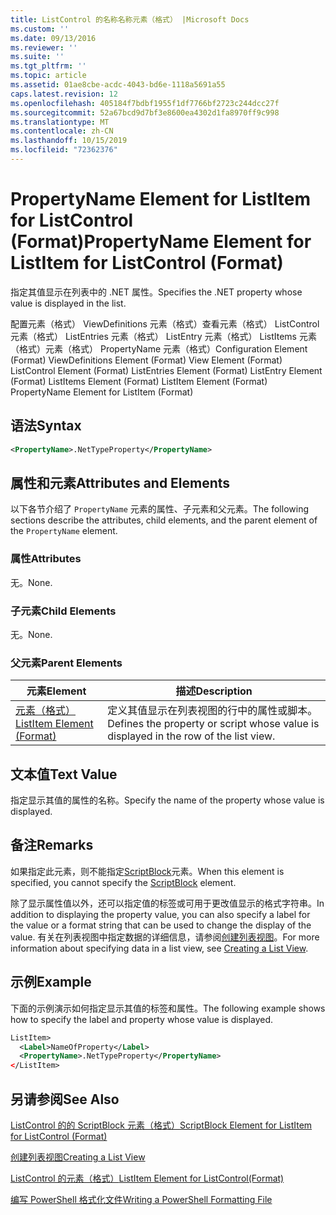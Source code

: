 ```yaml
---
title: ListControl 的名称名称元素（格式） |Microsoft Docs
ms.custom: ''
ms.date: 09/13/2016
ms.reviewer: ''
ms.suite: ''
ms.tgt_pltfrm: ''
ms.topic: article
ms.assetid: 01ae8cbe-acdc-4043-bd6e-1118a5691a55
caps.latest.revision: 12
ms.openlocfilehash: 405184f7bdbf1955f1df7766bf2723c244dcc27f
ms.sourcegitcommit: 52a67bcd9d7bf3e8600ea4302d1fa8970ff9c998
ms.translationtype: MT
ms.contentlocale: zh-CN
ms.lasthandoff: 10/15/2019
ms.locfileid: "72362376"
---
```

# <a name="propertyname-element-for-listitem-for-listcontrol-format"></a><span data-ttu-id="96dd1-102">PropertyName Element for ListItem for ListControl (Format)</span><span class="sxs-lookup"><span data-stu-id="96dd1-102">PropertyName Element for ListItem for ListControl (Format)</span></span>

<span data-ttu-id="96dd1-103">指定其值显示在列表中的 .NET 属性。</span><span class="sxs-lookup"><span data-stu-id="96dd1-103">Specifies the .NET property whose value is displayed in the list.</span></span>

<span data-ttu-id="96dd1-104">配置元素（格式） ViewDefinitions 元素（格式）查看元素（格式） ListControl 元素（格式） ListEntries 元素（格式） ListEntry 元素（格式） ListItems 元素（格式）元素（格式） PropertyName 元素（格式）</span><span class="sxs-lookup"><span data-stu-id="96dd1-104">Configuration Element (Format) ViewDefinitions Element (Format) View Element (Format) ListControl Element (Format) ListEntries Element (Format) ListEntry Element (Format) ListItems Element (Format) ListItem Element (Format) PropertyName Element for ListItem (Format)</span></span>

## <a name="syntax"></a><span data-ttu-id="96dd1-105">语法</span><span class="sxs-lookup"><span data-stu-id="96dd1-105">Syntax</span></span>

```xml
<PropertyName>.NetTypeProperty</PropertyName>
```

## <a name="attributes-and-elements"></a><span data-ttu-id="96dd1-106">属性和元素</span><span class="sxs-lookup"><span data-stu-id="96dd1-106">Attributes and Elements</span></span>

<span data-ttu-id="96dd1-107">以下各节介绍了 `PropertyName` 元素的属性、子元素和父元素。</span><span class="sxs-lookup"><span data-stu-id="96dd1-107">The following sections describe the attributes, child elements, and the parent element of the `PropertyName` element.</span></span>

### <a name="attributes"></a><span data-ttu-id="96dd1-108">属性</span><span class="sxs-lookup"><span data-stu-id="96dd1-108">Attributes</span></span>

<span data-ttu-id="96dd1-109">无。</span><span class="sxs-lookup"><span data-stu-id="96dd1-109">None.</span></span>

### <a name="child-elements"></a><span data-ttu-id="96dd1-110">子元素</span><span class="sxs-lookup"><span data-stu-id="96dd1-110">Child Elements</span></span>

<span data-ttu-id="96dd1-111">无。</span><span class="sxs-lookup"><span data-stu-id="96dd1-111">None.</span></span>

### <a name="parent-elements"></a><span data-ttu-id="96dd1-112">父元素</span><span class="sxs-lookup"><span data-stu-id="96dd1-112">Parent Elements</span></span>

|<span data-ttu-id="96dd1-113">元素</span><span class="sxs-lookup"><span data-stu-id="96dd1-113">Element</span></span>|<span data-ttu-id="96dd1-114">描述</span><span class="sxs-lookup"><span data-stu-id="96dd1-114">Description</span></span>|
|-------------|-----------------|
|[<span data-ttu-id="96dd1-115">元素（格式）</span><span class="sxs-lookup"><span data-stu-id="96dd1-115">ListItem Element (Format)</span></span>](./listitem-element-for-listitems-for-listcontrol-format.md)|<span data-ttu-id="96dd1-116">定义其值显示在列表视图的行中的属性或脚本。</span><span class="sxs-lookup"><span data-stu-id="96dd1-116">Defines the property or script whose value is displayed in the row of the list view.</span></span>|

## <a name="text-value"></a><span data-ttu-id="96dd1-117">文本值</span><span class="sxs-lookup"><span data-stu-id="96dd1-117">Text Value</span></span>

<span data-ttu-id="96dd1-118">指定显示其值的属性的名称。</span><span class="sxs-lookup"><span data-stu-id="96dd1-118">Specify the name of the property whose value is displayed.</span></span>

## <a name="remarks"></a><span data-ttu-id="96dd1-119">备注</span><span class="sxs-lookup"><span data-stu-id="96dd1-119">Remarks</span></span>

<span data-ttu-id="96dd1-120">如果指定此元素，则不能指定[ScriptBlock](./scriptblock-element-for-listitem-for-listcontrol-format.md)元素。</span><span class="sxs-lookup"><span data-stu-id="96dd1-120">When this element is specified, you cannot specify the [ScriptBlock](./scriptblock-element-for-listitem-for-listcontrol-format.md) element.</span></span>

<span data-ttu-id="96dd1-121">除了显示属性值以外，还可以指定值的标签或可用于更改值显示的格式字符串。</span><span class="sxs-lookup"><span data-stu-id="96dd1-121">In addition to displaying the property value, you can also specify a label for the value or a format string that can be used to change the display of the value.</span></span> <span data-ttu-id="96dd1-122">有关在列表视图中指定数据的详细信息，请参阅[创建列表视图](./creating-a-list-view.md)。</span><span class="sxs-lookup"><span data-stu-id="96dd1-122">For more information about specifying data in a list view, see [Creating a List View](./creating-a-list-view.md).</span></span>

## <a name="example"></a><span data-ttu-id="96dd1-123">示例</span><span class="sxs-lookup"><span data-stu-id="96dd1-123">Example</span></span>

<span data-ttu-id="96dd1-124">下面的示例演示如何指定显示其值的标签和属性。</span><span class="sxs-lookup"><span data-stu-id="96dd1-124">The following example shows how to specify the label and property whose value is displayed.</span></span>

```xml
ListItem>
  <Label>NameOfProperty</Label>
  <PropertyName>.NetTypeProperty</PropertyName>
</ListItem>

```

## <a name="see-also"></a><span data-ttu-id="96dd1-125">另请参阅</span><span class="sxs-lookup"><span data-stu-id="96dd1-125">See Also</span></span>

[<span data-ttu-id="96dd1-126">ListControl 的的 ScriptBlock 元素（格式）</span><span class="sxs-lookup"><span data-stu-id="96dd1-126">ScriptBlock Element for ListItem for ListControl (Format)</span></span>](./scriptblock-element-for-listitem-for-listcontrol-format.md)

[<span data-ttu-id="96dd1-127">创建列表视图</span><span class="sxs-lookup"><span data-stu-id="96dd1-127">Creating a List View</span></span>](./creating-a-list-view.md)

[<span data-ttu-id="96dd1-128">ListControl 的元素（格式）</span><span class="sxs-lookup"><span data-stu-id="96dd1-128">ListItem Element for ListControl(Format)</span></span>](./listitem-element-for-listitems-for-listcontrol-format.md)

[<span data-ttu-id="96dd1-129">编写 PowerShell 格式化文件</span><span class="sxs-lookup"><span data-stu-id="96dd1-129">Writing a PowerShell Formatting File</span></span>](./writing-a-powershell-formatting-file.md)
